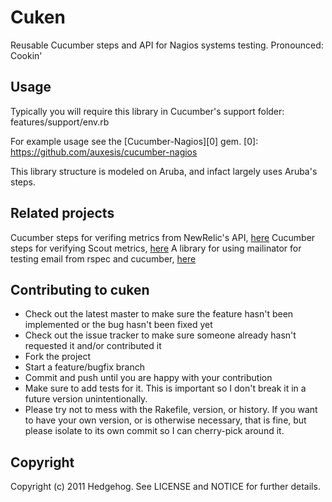 # Cuken

Reusable Cucumber steps and API for Nagios systems testing.
Pronounced: Cookin'

## Usage

Typically you will require this library in Cucumber's support folder:
    features/support/env.rb

For example usage see the [Cucumber-Nagios][0] gem.
[0]: https://github.com/auxesis/cucumber-nagios

This library structure is modeled on Aruba, and infact
largely uses Aruba's steps.

## Related projects
Cucumber steps for verifing metrics from NewRelic's API, [here][1]
Cucumber steps for verifying Scout metrics, [here][2]
A library for using mailinator for testing email from rspec and cucumber, [here][3]

[1]: https://github.com/jnewland/cucumber-newrelic
[2]: https://github.com/jnewland/cucumber-scout/
[3]: https://github.com/technicalpickles/mailinator-spec

## Contributing to cuken
 
* Check out the latest master to make sure the feature hasn't been implemented or the bug hasn't been fixed yet
* Check out the issue tracker to make sure someone already hasn't requested it and/or contributed it
* Fork the project
* Start a feature/bugfix branch
* Commit and push until you are happy with your contribution
* Make sure to add tests for it. This is important so I don't break it in a future version unintentionally.
* Please try not to mess with the Rakefile, version, or history. If you want to have your own version, or is otherwise necessary, that is fine, but please isolate to its own commit so I can cherry-pick around it.

## Copyright

Copyright (c) 2011 Hedgehog. See LICENSE and NOTICE for
further details.

